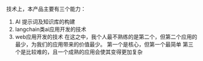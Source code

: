 技术上，本产品主要有三个能力：
1. AI 提示词及知识库的构建
2. langchain类ai应用开发的技术
3. web应用开发的技术
在这之中，我个人最不熟练的是第二个，但第二个应用的最少，为我们的应用带来的价值最少。
第一个是核心，但第一个最简单
第三个是比较难的，且一个成熟的应用会使其变得更加复杂